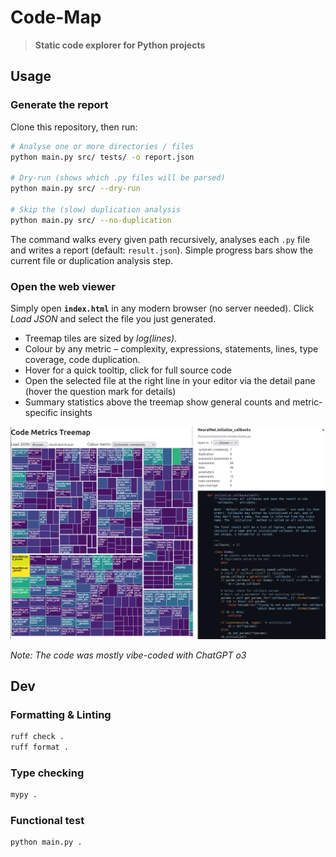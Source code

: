 # Code-Map

> **Static code explorer for Python projects**

## Usage

### Generate the report

Clone this repository, then run:

```bash
# Analyse one or more directories / files
python main.py src/ tests/ -o report.json

# Dry-run (shows which .py files will be parsed)
python main.py src/ --dry-run

# Skip the (slow) duplication analysis
python main.py src/ --no-duplication
```

The command walks every given path recursively, analyses each `.py` file and writes a report (default: `result.json`). Simple progress bars show the current file or duplication analysis step.

### Open the web viewer

Simply open **`index.html`** in any modern browser (no server needed). Click *Load JSON* and select the file you just generated.

* Treemap tiles are sized by *log(lines)*.
* Colour by any metric – complexity, expressions, statements, lines, type coverage, code duplication.
* Hover for a quick tooltip, click for full source code
* Open the selected file at the right line in your editor via the detail pane (hover the question mark for details)
* Summary statistics above the treemap show general counts and metric-specific insights

![Example](screenshot.png)

_Note: The code was mostly vibe-coded with ChatGPT o3_

## Dev

### Formatting & Linting

```sh
ruff check .
ruff format .
```

### Type checking

```sh
mypy .
```

### Functional test

```sh
python main.py .
```
